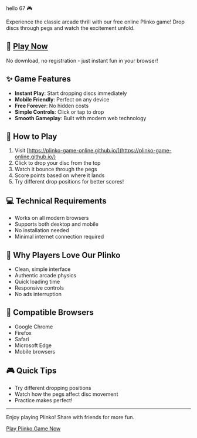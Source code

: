 hello 67 🎮

Experience the classic arcade thrill with our free online Plinko game! Drop discs through pegs and watch the excitement unfold.

## 🎯 [Play Now](https://plinko-game-online.github.io/)

No download, no registration - just instant fun in your browser!

## ✨ Game Features

- **Instant Play**: Start dropping discs immediately
- **Mobile Friendly**: Perfect on any device
- **Free Forever**: No hidden costs
- **Simple Controls**: Click or tap to drop
- **Smooth Gameplay**: Built with modern web technology

## 🎲 How to Play

1. Visit [https://plinko-game-online.github.io/](https://plinko-game-online.github.io/)
2. Click to drop your disc from the top
3. Watch it bounce through the pegs
4. Score points based on where it lands
5. Try different drop positions for better scores!

## 💻 Technical Requirements

- Works on all modern browsers
- Supports both desktop and mobile
- No installation needed
- Minimal internet connection required

## 🌟 Why Players Love Our Plinko

- Clean, simple interface
- Authentic arcade physics
- Quick loading time
- Responsive controls
- No ads interruption

## 📱 Compatible Browsers

- Google Chrome
- Firefox
- Safari
- Microsoft Edge
- Mobile browsers

## 🎮 Quick Tips

- Try different dropping positions
- Watch how the pegs affect disc movement
- Practice makes perfect!

---

Enjoy playing Plinko! Share with friends for more fun.

[Play Plinko Game Now](https://plinko-game-online.github.io/)
